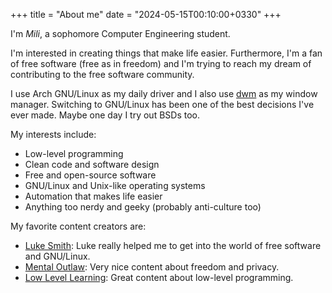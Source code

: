 +++
title = "About me"
date = "2024-05-15T00:10:00+0330"
+++

I'm _Mili_, a sophomore Computer Engineering student.

I'm interested in creating things
that make life easier. Furthermore, I'm a fan of free software (free as in freedom) and I'm trying to reach
my dream of contributing to the free software community.

I use Arch GNU/Linux as my daily driver and I also use [dwm](https://dwm.suckless.org/) as my window manager.
Switching to GNU/Linux has been one of the best decisions I've ever made. Maybe one day I try out BSDs too.

My interests include:

- Low-level programming
- Clean code and software design
- Free and open-source software
- GNU/Linux and Unix-like operating systems
- Automation that makes life easier
- Anything too nerdy and geeky (probably anti-culture too)

My favorite content creators are:

- [Luke Smith](https://www.youtube.com/@LukeSmithxyz): Luke really helped me to get into the world of free software and GNU/Linux.
- [Mental Outlaw](https://www.youtube.com/@MentalOutlaw): Very nice content about freedom and privacy.
- [Low Level Learning](https://www.youtube.com/@LowLevelLearning): Great content about low-level programming.
